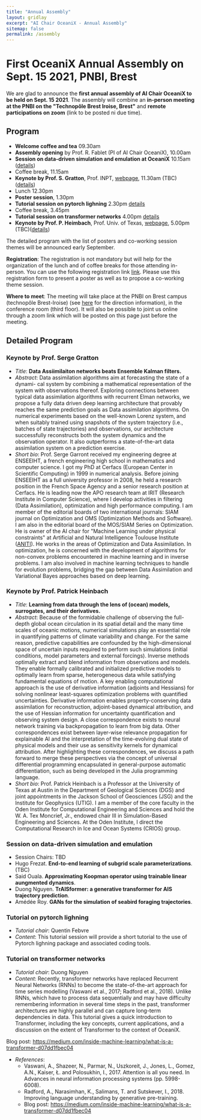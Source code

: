 ```yaml
---
title: "Annual Assembly"
layout: gridlay
excerpt: "AI Chair OceaniX - Annual Assembly"
sitemap: false
permalink: /assembly
---
```


# First OceaniX Annual Assembly on Sept. 15 2021, PNBI, Brest

We are glad to announce the **first annual assembly of AI Chair OceaniX to be held on Sept. 15 2021**.
The assembly will combine an **in-person meeting at the PNBI on the "Technopôle Brest Iroise, Brest"** and **remote participations on zoom** (link to be posted ni due time).

## Program
- **Welcome coffee and tea** 09.30am
- **Assembly opening** by Prof. R. Fablet (PI of AI Chair OceaniX), 10.00am
- **Session on data-driven simulation and emulation at OceaniX** 10.15am ([details](#session-on-data-driven-simulation-and-emulation))
- Coffee break, 11.15am
- **Keynote by Prof. S. Gratton**, Prof. INPT, [webpage](http://gratton.perso.enseeiht.fr/), 11.30am (TBC)([details](#keynote-by-prof-serge-gratton))
- Lunch 12.30pm
- **Poster session**, 1.30pm 
- **Tutorial session on pytorch lighning** 2.30pm [details](#tutorial-on-pytorch-lighning)
- Coffee break, 3.45pm
- **Tutorial session on transformer networks** 4.00pm [details](#tutorial-on-transformer-networks)
- **Keynote by Prof. P. Heimbach**, Prof. Univ. of Texas, [webpage](https://www.jsg.utexas.edu/researcher/patrick_heimbach/), 5.00pm (TBC)([details](#keynote-by-prof-patrick-heinbach))

The detailed program with the list of posters and co-working session themes will be announced early September.

**Registration**: The registration is not mandatory but will help for the organization of the lunch and of  coffee breaks for those attending in-person.
You can use the following registration link [link](https://forms.gle/FfoSbN4KAejGfVY66). 
Please use this registration form to present a poster as well as to propose a co-working theme session.

**Where to meet**: The meeting will take place at the PNBI on Brest campus (technopôle Brest-Iroise) (see [here](https://www.google.com/maps/place/P%C3%B4le+Num%C3%A9rique+Brest+Iroise+(PNBI)/@48.3595771,-4.5646672,15z/data=!4m2!3m1!1s0x0:0xe713edbc83a1d6d4?sa=X&ved=2ahUKEwj8mPyoyNvyAhUExIUKHWO4BH8Q_BIwCnoECEEQBQ) for the direction information), in the conference room (third floor). 
It will also be possible to joint us online through a zoom link which will be posted on this page just before the meeting.

## Detailed Program

### Keynote by Prof. Serge Gratton
- *Title*: **Data Assiimilaiton networks beats Ensemble Kalman filters.**
- *Abstract*: Data assimilation algorithms aim at forecasting the state of a dynami- cal system by combining a mathematical representation of the system with observations thereof. Exploring connections between typical data assimilation algorithms with recurrent Elman networks, we propose a fully data driven deep learning architecture that provably reaches the same prediction goals as Data assimilation algorithms. On numerical experiments based on the well-known Lorenz system, and when suitably trained using snapshots of the system trajectory (i.e., batches of state trajectories) and observations, our architecture successfully reconstructs both the system dynamics and the observation operator. It also outperforms a state-of-the-art data assimilation system on a prediction exercise.
- *Short bio*: Prof. Serge Garront received my engineering degree at ENSEEIHT, a french engineering high school in mathematics and computer science. I got my PhD at Cerfacs (European Center in Scientific Computing)  in 1999 in numerical analysis.  Before joining ENSEEIHT as a full university professor in 2008, he held a research position in the French Space Agency and a senior research position at Cerfacs. He is leading now the APO research team at IRIT (Research Institute in Computer Science), where I develop activities in filtering (Data Assimilation), optimization and high performance computing. I am member of the editorial boards of two international journals: SIAM journal on Optimization and OMS (Optimization Methods and  Software). I am also in the editorial board of the MOS/SIAM Series on Optimization. He is owner of the AI chair for "Machine Learning under physical constraints" at Artificial and Natural Intelligence Toulouse Institute ([ANITI](https://aniti.univ-toulouse.fr/en/)). He works in the areas of Optimization and Data Assimilation. In optimization, he is concerned with the  development of  algorithms for non-convex problems encountered in machine learning and in inverse problems. I am also involved in machine learning techniques to handle for evolution problems, bridging the gap between Data Assimilation and Variational Bayes approaches based on deep learning.

### Keynote by Prof. Patrick Heinbach
- *Title*: **Learning from data through the lens of (ocean) models, surrogates, and their derivatives.**
- *Abstract*: Because of the formidable challenge of observing the full-depth global ocean circulation in its spatial detail and the many time scales of oceanic motions, numerical simulations play an essential role in quantifying patterns of climate variability and change. For the same reason, predictive capabilities are confounded by the high-dimensional space of uncertain inputs required to perform such simulations (initial conditions, model parameters and external forcings). Inverse methods optimally extract and blend information from observations and models. They enable formally calibrated and initialized predictive models to optimally learn from sparse, heterogeneous data while satisfying fundamental equations of motion. A key enabling computational approach is the use of derivative information (adjoints and Hessians) for solving nonlinear least-squares optimization problems with quantified uncertainties. Derivative information enables property-conserving data assimilation for reconstruction, adjoint-based dynamical attribution, and the use of Hessian information for uncertainty quantification and observing system design.  A close correspondence exists to neural network training via backpropagation to learn from big data. Other correspondences exist between layer-wise relevance propagation for explainable AI and the interpretation of the time-evolving dual state of physical models and their use as sensitivity kernels for dynamical attribution. After highlighting these correspondences, we discuss a path forward to merge these perspectives via the concept of universal differential programming encapsulated in general-purpose automatic differentiation, such as being developed in the Julia programming language. 
- *Short bio*: Prof. Patrick Heinbach is a Professor at the University of Texas at Austin in the Department of Geological Sciences (DGS) and joint appointments in the Jackson School of Geosciences (JSG) and the Institute for Geophysics (UTIG). I am a member of the core faculty in the Oden Institute for Computational Engineering and Sciences and hold the W. A. Tex Moncrief, Jr., endowed chair III in Simulation-Based Engineering and Sciences. At the Oden Institute, I direct the Computational Research in Ice and Ocean Systems (CRIOS) group.

### Session on data-driven simulation and emulation
- Session Chairs: TBD
- Hugo Frezat. **End-to-end learning of subgrid scale parameterizations**. (TBC)
- Said Ouala. **Approximating Koopman operator using trainable linear aungmented dynamics**.
- Duong Nguyen. **TrAISformer: a generative transformer for AIS trajectory prediction**.
- Amédée Roy. **GANs for the simulation of seabird foraging trajectories**.

### Tutorial on pytorch lighning
- *Tutorial chair*: Quentin Febvre
- *Content*: This tutorial session will provide a short tutorial to the use of Pytorch lighning package and associated coding tools. 

### Tutorial on transformer networks
- *Tutorial chair*: Duong Nguyen
- *Content*: Recently, transformer networks have replaced Recurrent Neural Networks (RNNs) to become the state-of-the-art approach for time series modelling (Vaswani et al., 2017; Radford et al., 2018). Unlike RNNs, which have to process data sequentially and may have difficulty remembering information in several time steps in the past, transformer architectures are highly parallel and can capture long-term dependencies in data. This tutorial gives a quick introduction to Transformer, including the key concepts, current applications, and a discussion on the extent of Transformer to the context of OceaniX.


Blog post: https://medium.com/inside-machine-learning/what-is-a-transformer-d07dd1fbec04
- *References*:
  - Vaswani, A., Shazeer, N., Parmar, N., Uszkoreit, J., Jones, L., Gomez, A.N., Kaiser, Ł. and Polosukhin, I., 2017. Attention is all you need. In Advances in neural information processing systems (pp. 5998-6008).
  - Radford, A., Narasimhan, K., Salimans, T. and Sutskever, I., 2018. Improving language understanding by generative pre-training.
  - Blog post: https://medium.com/inside-machine-learning/what-is-a-transformer-d07dd1fbec04
